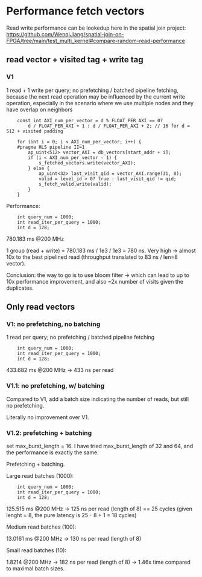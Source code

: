 # Performance fetch vectors

Read write performance can be lookedup here in the spatial join project: https://github.com/WenqiJiang/spatial-join-on-FPGA/tree/main/test_multi_kernel#compare-random-read-performance 

## read vector + visited tag + write tag

### V1

1 read + 1 write per query; no prefetching / batched pipeline fetching, because the next read operation may be influenced by the current write operation, especially in the scenario where we use multiple nodes and they have overlap on neighbors

```
	const int AXI_num_per_vector = d % FLOAT_PER_AXI == 0? 
		d / FLOAT_PER_AXI + 1 : d / FLOAT_PER_AXI + 2; // 16 for d = 512 + visited padding

	for (int i = 0; i < AXI_num_per_vector; i++) {
	#pragma HLS pipeline II=1
		ap_uint<512> vector_AXI = db_vectors[start_addr + i];
		if (i < AXI_num_per_vector - 1) {
			s_fetched_vectors.write(vector_AXI);
		} else {
			ap_uint<32> last_visit_qid = vector_AXI.range(31, 0);
			valid = level_id > 0? true : last_visit_qid != qid;
			s_fetch_valid.write(valid);
		}
	}
```

Performance:

```
    int query_num = 1000;
	int read_iter_per_query = 1000;
	int d = 128;
```

780.183 ms @200 MHz

1 group (read + write) = 780.183 ms / 1e3 / 1e3 = 780 ns. Very high -> almost 10x to the best pipelined read (throughput translated to 83 ns / len=8 vector).

Conclusion: the way to go is to use bloom filter -> which can lead to up to 10x performance improvement, and also ~2x number of visits given the duplicates. 


## Only read vectors

### V1: no prefetching, no batching

1 read per query; no prefetching / batched pipeline fetching

```
    int query_num = 1000;
	int read_iter_per_query = 1000;
	int d = 128;
```

433.682 ms @200 MHz -> 433 ns per read


### V1.1: no prefetching, w/ batching

Compared to V1, add a batch size indicating the number of reads, but still no prefetching. 

Literally no improvement over V1.


### V1.2: prefetching + batching

set max_burst_length = 16. I have tried max_burst_length of 32 and 64, and the performance is exactly the same.

Prefetching + batching.

Large read batches (1000): 

```
    int query_num = 1000;
	int read_iter_per_query = 1000;
	int d = 128;
```

125.515 ms @200 MHz -> 125 ns per read (length of 8) == 25 cycles (given lenght = 8, the pure latency is 25 - 8 + 1 = 18 cycles)

Medium read batches (100): 

13.0161 ms @200 MHz -> 130 ns per read (length of 8) 

Small read batches (10):

1.8214 @200 MHz -> 182 ns per read (length of 8) -> 1.46x time compared to maximal batch sizes. 